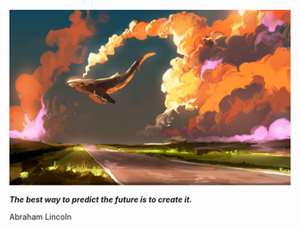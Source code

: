<p align="center"><img src="readme.jpeg"></p>

_**The best way to predict the future is to create it.**_

Abraham Lincoln